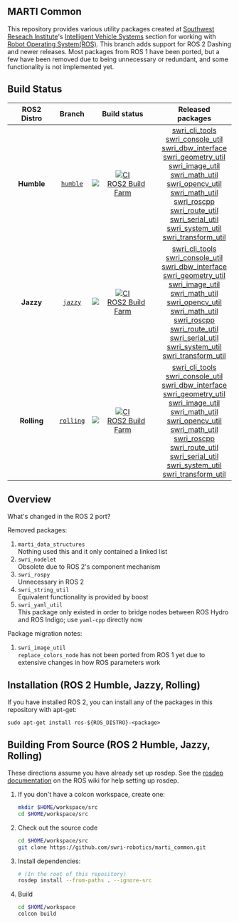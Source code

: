 MARTI Common
--------

This repository provides various utility packages created at [Southwest Reseach Institute](http://www.swri.org)'s [Intelligent Vehicle Systems](http://www.swri.org/4org/d10/isd/ivs/default.htm) section for working with [Robot Operating System(ROS)](http://www.ros.org).  This branch adds support for ROS 2 Dashing and newer releases.  Most packages from ROS 1 have been ported, but a few have been removed due to being unnecessary or redundant, and some functionality is not implemented yet.

Build Status
--------
ROS2 Distro | Branch | Build status | Released packages
:---------: | :----: | :----------: | :---------------:
**Humble** | [`humble`](https://github.com/swri-robotics/marti_common/tree/ros2-devel) | [![CI](https://github.com/swri-robotics/marti_common/workflows/CI/badge.svg?branch=ros2-devel)](https://github.com/swri-robotics/marti_common/blob/ros2-devel/.github/workflows/main.yml?branch=ros2-devel) <br /> [![ROS2 Build Farm](http://build.ros2.org/buildStatus/icon?job=Hdev__marti_common__ubuntu_jammy_amd64)](https://build.ros2.org/job/Hdev__marti_common__ubuntu_jammy_amd64/) | [swri_cli_tools](https://index.ros.org/p/swri_cli_tools/github-swri-robotics-marti_common/#humble) <br /> [swri_console_util](https://index.ros.org/p/swri_console_util/github-swri-robotics-marti_common/#humble) <br /> [swri_dbw_interface](https://index.ros.org/p/swri_dbw_interface/github-swri-robotics-marti_common/#humble) <br /> [swri_geometry_util](https://index.ros.org/p/swri_geometry_util/github-swri-robotics-marti_common/#humble) <br /> [swri_image_util](https://index.ros.org/p/swri_image_util/github-swri-robotics-marti_common/#humble) <br /> [swri_math_util](https://index.ros.org/p/swri_math_util/github-swri-robotics-marti_common/#humble) <br /> [swri_opencv_util](https://index.ros.org/p/swri_opencv_util/github-swri-robotics-marti_common/#humble) <br /> [swri_math_util](https://index.ros.org/p/swri_math_util/github-swri-robotics-marti_common/#humble) <br /> [swri_roscpp](https://index.ros.org/p/swri_roscpp/github-swri-robotics-marti_common/#humble) <br /> [swri_route_util](https://index.ros.org/p/swri_route_util/github-swri-robotics-marti_common/#humble) <br /> [swri_serial_util](https://index.ros.org/p/swri_serial_util/github-swri-robotics-marti_common/#humble) <br /> [swri_system_util](https://index.ros.org/p/swri_system_util/github-swri-robotics-marti_common/#humble) <br /> [swri_transform_util](https://index.ros.org/p/swri_transform_util/github-swri-robotics-marti_common/#humble)
**Jazzy** | [`jazzy`](https://github.com/swri-robotics/marti_common/tree/ros2-devel) | [![CI](https://github.com/swri-robotics/marti_common/workflows/CI/badge.svg?branch=ros2-devel)](https://github.com/swri-robotics/marti_common/blob/ros2-devel/.github/workflows/main.yml?branch=ros2-devel) <br /> [![ROS2 Build Farm](http://build.ros2.org/buildStatus/icon?job=Jdev__marti_common__ubuntu_noble_amd64)](https://build.ros2.org/job/Jdev__marti_common__ubuntu_noble_amd64/) | [swri_cli_tools](https://index.ros.org/p/swri_cli_tools/github-swri-robotics-marti_common/#jazzy) <br /> [swri_console_util](https://index.ros.org/p/swri_console_util/github-swri-robotics-marti_common/#jazzy) <br /> [swri_dbw_interface](https://index.ros.org/p/swri_dbw_interface/github-swri-robotics-marti_common/#jazzy) <br /> [swri_geometry_util](https://index.ros.org/p/swri_geometry_util/github-swri-robotics-marti_common/#jazzy) <br /> [swri_image_util](https://index.ros.org/p/swri_image_util/github-swri-robotics-marti_common/#jazzy) <br /> [swri_math_util](https://index.ros.org/p/swri_math_util/github-swri-robotics-marti_common/#jazzy) <br /> [swri_opencv_util](https://index.ros.org/p/swri_opencv_util/github-swri-robotics-marti_common/#jazzy) <br /> [swri_math_util](https://index.ros.org/p/swri_math_util/github-swri-robotics-marti_common/#jazzy) <br /> [swri_roscpp](https://index.ros.org/p/swri_roscpp/github-swri-robotics-marti_common/#jazzy) <br /> [swri_route_util](https://index.ros.org/p/swri_route_util/github-swri-robotics-marti_common/#jazzy) <br /> [swri_serial_util](https://index.ros.org/p/swri_serial_util/github-swri-robotics-marti_common/#jazzy) <br /> [swri_system_util](https://index.ros.org/p/swri_system_util/github-swri-robotics-marti_common/#jazzy) <br /> [swri_transform_util](https://index.ros.org/p/swri_transform_util/github-swri-robotics-marti_common/#jazzy)
**Rolling** | [`rolling`](https://github.com/swri-robotics/marti_common/tree/ros2-devel) | [![CI](https://github.com/swri-robotics/marti_common/workflows/CI/badge.svg?branch=ros2-devel)](https://github.com/swri-robotics/marti_common/blob/ros2-devel/.github/workflows/main.yml?branch=ros2-devel) <br /> [![ROS2 Build Farm](http://build.ros2.org/buildStatus/icon?job=Rdev__marti_common__ubuntu_noble_amd64)](https://build.ros2.org/job/Rdev__marti_common__ubuntu_noble_amd64/) | [swri_cli_tools](https://index.ros.org/p/swri_cli_tools/github-swri-robotics-marti_common/#rolling) <br /> [swri_console_util](https://index.ros.org/p/swri_console_util/github-swri-robotics-marti_common/#rolling) <br /> [swri_dbw_interface](https://index.ros.org/p/swri_dbw_interface/github-swri-robotics-marti_common/#rolling) <br /> [swri_geometry_util](https://index.ros.org/p/swri_geometry_util/github-swri-robotics-marti_common/#rolling) <br /> [swri_image_util](https://index.ros.org/p/swri_image_util/github-swri-robotics-marti_common/#rolling) <br /> [swri_math_util](https://index.ros.org/p/swri_math_util/github-swri-robotics-marti_common/#rolling) <br /> [swri_opencv_util](https://index.ros.org/p/swri_opencv_util/github-swri-robotics-marti_common/#rolling) <br /> [swri_math_util](https://index.ros.org/p/swri_math_util/github-swri-robotics-marti_common/#rolling) <br /> [swri_roscpp](https://index.ros.org/p/swri_roscpp/github-swri-robotics-marti_common/#rolling) <br /> [swri_route_util](https://index.ros.org/p/swri_route_util/github-swri-robotics-marti_common/#rolling) <br /> [swri_serial_util](https://index.ros.org/p/swri_serial_util/github-swri-robotics-marti_common/#rolling) <br /> [swri_system_util](https://index.ros.org/p/swri_system_util/github-swri-robotics-marti_common/#rolling) <br /> [swri_transform_util](https://index.ros.org/p/swri_transform_util/github-swri-robotics-marti_common/#rolling)

Overview
--------

What's changed in the ROS 2 port?

Removed packages:
1. `marti_data_structures`  
    Nothing used this and it only contained a linked list
2. `swri_nodelet`  
    Obsolete due to ROS 2's component mechanism
3. `swri_rospy`  
    Unnecessary in ROS 2
4. `swri_string_util`  
    Equivalent functionality is provided by boost
5. `swri_yaml_util`  
    This package only existed in order to bridge nodes between ROS Hydro and ROS Indigo; use `yaml-cpp` directly now

Package migration notes:
1. `swri_image_util`  
    `replace_colors_node` has not been ported from ROS 1 yet due to extensive changes in how ROS parameters work

Installation (ROS 2 Humble, Jazzy, Rolling)
------------

If you have installed ROS 2, you can install any of the packages in this repository with apt-get:

    sudo apt-get install ros-${ROS_DISTRO}-<package>

Building From Source (ROS 2 Humble, Jazzy, Rolling)
------------

These directions assume you have already set up rosdep. See the [rosdep documentation](http://wiki.ros.org/rosdep) on the ROS wiki for help setting up rosdep.

1. If you don't have a colcon workspace, create one:

    ```bash
    mkdir $HOME/workspace/src
    cd $HOME/workspace/src
    ```

2. Check out the source code

    ```bash
    cd $HOME/workspace/src
    git clone https://github.com/swri-robotics/marti_common.git
    ```

3. Install dependencies:

    ```bash
    # (In the root of this repository)
    rosdep install --from-paths . --ignore-src
    ```

4. Build

    ```bash
    cd $HOME/workspace
    colcon build
    ```
